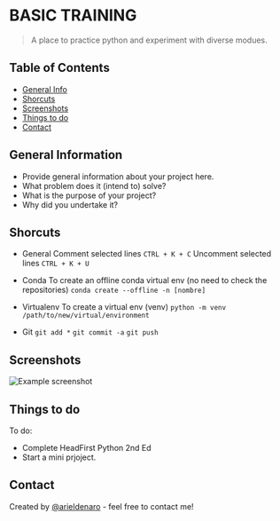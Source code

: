 
# BASIC TRAINING
> A place to practice python and experiment with diverse modues.

## Table of Contents
* [General Info](#general-information)
* [Shorcuts](#shorcuts)
* [Screenshots](#screenshots)
* [Things to do](#things-to-do)
* [Contact](#contact)
<!-- * [License](#license) -->


## General Information
- Provide general information about your project here.
- What problem does it (intend to) solve?
- What is the purpose of your project?
- Why did you undertake it?
<!-- You don't have to answer all the questions - just the ones relevant to your project. -->


## Shorcuts
- General
  Comment selected lines
  `CTRL + K + C`
  Uncomment selected lines
  `CTRL + K + U`

- Conda
  To create an offline conda virtual env (no need to check the repositories)
  `conda create --offline -n [nombre]`

- Virtualenv
  To create a virtual env (venv)
  `python -m venv /path/to/new/virtual/environment`

- Git
  `git add *`
  `git commit -a`
  `git push`
  
## Screenshots
![Example screenshot](./img/screenshot.png)
<!-- If you have screenshots you'd like to share, include them here. -->


## Things to do

To do:
- Complete HeadFirst Python 2nd Ed
- Start a mini prjoject.


## Contact
Created by [@arieldenaro](https://github.com/arielden) - feel free to contact me!


<!-- Optional -->
<!-- ## License -->
<!-- This project is open source and available under the [... License](). -->

<!-- You don't have to include all sections - just the one's relevant to your project -->